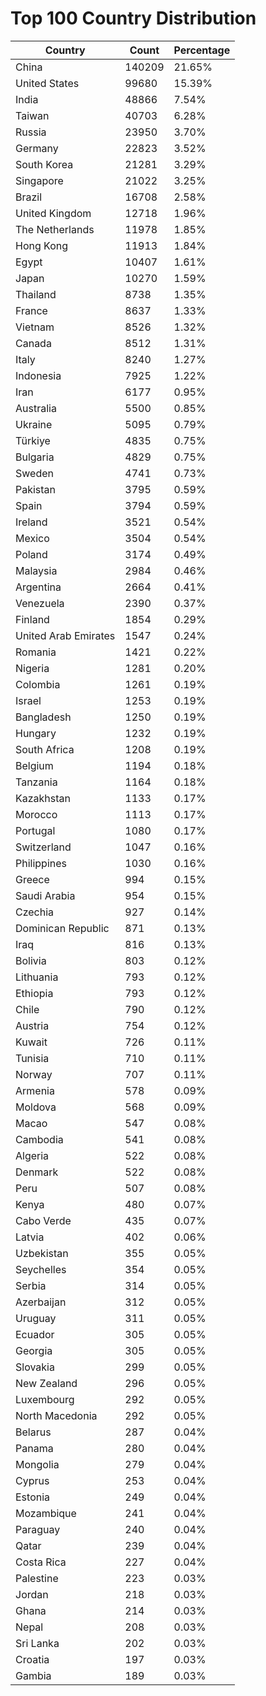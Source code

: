 # Top 100 Country Distribution
| Country | Count | Percentage |
|----|----|----|
| China | 140209 | 21.65% |
| United States | 99680 | 15.39% |
| India | 48866 | 7.54% |
| Taiwan | 40703 | 6.28% |
| Russia | 23950 | 3.70% |
| Germany | 22823 | 3.52% |
| South Korea | 21281 | 3.29% |
| Singapore | 21022 | 3.25% |
| Brazil | 16708 | 2.58% |
| United Kingdom | 12718 | 1.96% |
| The Netherlands | 11978 | 1.85% |
| Hong Kong | 11913 | 1.84% |
| Egypt | 10407 | 1.61% |
| Japan | 10270 | 1.59% |
| Thailand | 8738 | 1.35% |
| France | 8637 | 1.33% |
| Vietnam | 8526 | 1.32% |
| Canada | 8512 | 1.31% |
| Italy | 8240 | 1.27% |
| Indonesia | 7925 | 1.22% |
| Iran | 6177 | 0.95% |
| Australia | 5500 | 0.85% |
| Ukraine | 5095 | 0.79% |
| Türkiye | 4835 | 0.75% |
| Bulgaria | 4829 | 0.75% |
| Sweden | 4741 | 0.73% |
| Pakistan | 3795 | 0.59% |
| Spain | 3794 | 0.59% |
| Ireland | 3521 | 0.54% |
| Mexico | 3504 | 0.54% |
| Poland | 3174 | 0.49% |
| Malaysia | 2984 | 0.46% |
| Argentina | 2664 | 0.41% |
| Venezuela | 2390 | 0.37% |
| Finland | 1854 | 0.29% |
| United Arab Emirates | 1547 | 0.24% |
| Romania | 1421 | 0.22% |
| Nigeria | 1281 | 0.20% |
| Colombia | 1261 | 0.19% |
| Israel | 1253 | 0.19% |
| Bangladesh | 1250 | 0.19% |
| Hungary | 1232 | 0.19% |
| South Africa | 1208 | 0.19% |
| Belgium | 1194 | 0.18% |
| Tanzania | 1164 | 0.18% |
| Kazakhstan | 1133 | 0.17% |
| Morocco | 1113 | 0.17% |
| Portugal | 1080 | 0.17% |
| Switzerland | 1047 | 0.16% |
| Philippines | 1030 | 0.16% |
| Greece | 994 | 0.15% |
| Saudi Arabia | 954 | 0.15% |
| Czechia | 927 | 0.14% |
| Dominican Republic | 871 | 0.13% |
| Iraq | 816 | 0.13% |
| Bolivia | 803 | 0.12% |
| Lithuania | 793 | 0.12% |
| Ethiopia | 793 | 0.12% |
| Chile | 790 | 0.12% |
| Austria | 754 | 0.12% |
| Kuwait | 726 | 0.11% |
| Tunisia | 710 | 0.11% |
| Norway | 707 | 0.11% |
| Armenia | 578 | 0.09% |
| Moldova | 568 | 0.09% |
| Macao | 547 | 0.08% |
| Cambodia | 541 | 0.08% |
| Algeria | 522 | 0.08% |
| Denmark | 522 | 0.08% |
| Peru | 507 | 0.08% |
| Kenya | 480 | 0.07% |
| Cabo Verde | 435 | 0.07% |
| Latvia | 402 | 0.06% |
| Uzbekistan | 355 | 0.05% |
| Seychelles | 354 | 0.05% |
| Serbia | 314 | 0.05% |
| Azerbaijan | 312 | 0.05% |
| Uruguay | 311 | 0.05% |
| Ecuador | 305 | 0.05% |
| Georgia | 305 | 0.05% |
| Slovakia | 299 | 0.05% |
| New Zealand | 296 | 0.05% |
| Luxembourg | 292 | 0.05% |
| North Macedonia | 292 | 0.05% |
| Belarus | 287 | 0.04% |
| Panama | 280 | 0.04% |
| Mongolia | 279 | 0.04% |
| Cyprus | 253 | 0.04% |
| Estonia | 249 | 0.04% |
| Mozambique | 241 | 0.04% |
| Paraguay | 240 | 0.04% |
| Qatar | 239 | 0.04% |
| Costa Rica | 227 | 0.04% |
| Palestine | 223 | 0.03% |
| Jordan | 218 | 0.03% |
| Ghana | 214 | 0.03% |
| Nepal | 208 | 0.03% |
| Sri Lanka | 202 | 0.03% |
| Croatia | 197 | 0.03% |
| Gambia | 189 | 0.03% |
